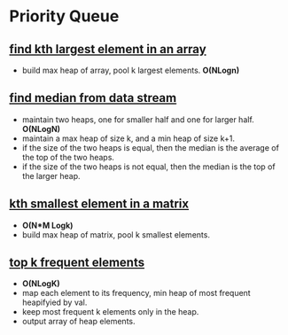 # Priority Queue 

## [find kth largest element in an array](https://leetcode.com/problems/kth-largest-element-in-an-array/)
- build max heap of array, pool k largest elements. **O(NLogn)**

## [find median from data stream](https://leetcode.com/problems/find-median-from-data-stream/)
- maintain two heaps, one for smaller half and one for larger half. **O(NLogN)** 
- maintain a max heap of size k, and a min heap of size k+1. 
- if the size of the two heaps is equal, then the median is the average of the top of the two heaps. 
- if the size of the two heaps is not equal, then the median is the top of the larger heap.


## [kth smallest element in a matrix](https://leetcode.com/problems/kth-smallest-element-in-a-matrix/)
- **O(N*M Logk)**
- build max heap of matrix, pool k smallest elements.  

## [top k frequent elements](https://leetcode.com/problems/top-k-frequent-elements/) 
- **O(NLogK)**
- map each element to its frequency, min heap of most frequent heapifyied by val. 
- keep most frequent k elements only in the heap. 
- output array of heap elements.